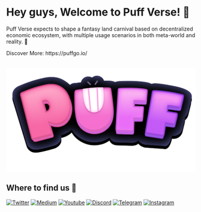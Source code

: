 # Hey guys, Welcome to Puff Verse! 🥰 

<p> Puff Verse expects to shape a fantasy land carnival based on decentralized economic ecosystem, with multiple usage scenarios in both meta-world and reality. 🌸 </br>
<p>Discover More: https://puffgo.io/</br>

</br><img alt="React" src="https://github.com/puffverse/puffverse/blob/main/ScreenShots/Puff.png" />

## Where to find us 🤝
<p><a href="https://twitter.com/PuffGoOfficial" target="_blank"><img alt="Twitter" src="https://img.shields.io/badge/twitter-%231DA1F2.svg?&style=for-the-badge&logo=twitter&logoColor=white" /></a> <a href="https://medium.com/@Puffgo" target="_blank"><img alt="Medium" src="https://img.shields.io/badge/medium-%2312100E.svg?&style=for-the-badge&logo=medium&logoColor=white" /></a> <a href="https://www.youtube.com/channel/UC1j3LNFQEfrwb68pL14jkbA" target="_blank"><img alt="Youtube" src="https://img.shields.io/badge/Youtube-%2312100E.svg?&style=for-the-badge&logo=Youtube&logoColor=White" /></a> <a href="https://discord.gg/K2FxzaMMZW" target="_blank"><img alt="Discord" src="https://img.shields.io/badge/Discord-%2312100E.svg?&style=for-the-badge&logo=Discord&logoColor=white" /></a> <a href="https://t.me/PuffGoChat_Official" target="_blank"><img alt="Telegram" src="https://img.shields.io/badge/Telegram-%2312100E.svg?&style=for-the-badge&logo=Telegram&logoColor=white" /></a> <a href="https://www.instagram.com/puffgo.io/" target="_blank"><img alt="Instagram" src="https://img.shields.io/badge/Instagram-%2312100E.svg?&style=for-the-badge&logo=Instagram&logoColor=white" /></a>
</p>
